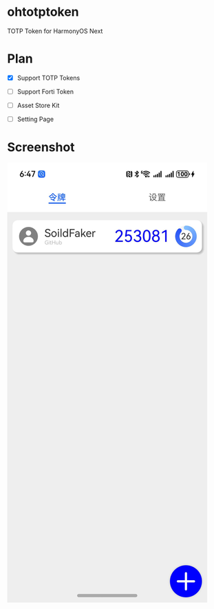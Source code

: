 # ohtotptoken
TOTP Token for HarmonyOS Next

# Plan
 - [x] Support TOTP Tokens
 - [ ] Support Forti Token
 - [ ] Asset Store Kit
 - [ ] Setting Page


# Screenshot
![main](screenshot/main.jpeg)